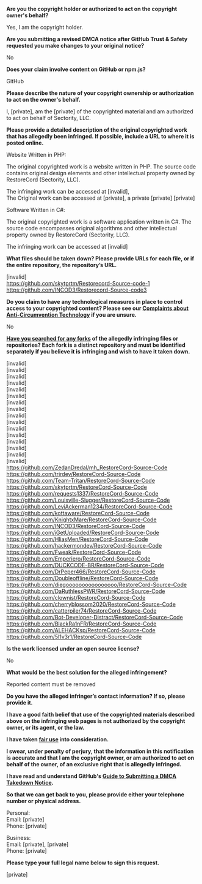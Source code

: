**Are you the copyright holder or authorized to act on the copyright owner's behalf?**

Yes, I am the copyright holder.

**Are you submitting a revised DMCA notice after GitHub Trust & Safety requested you make changes to your original notice?**

No

**Does your claim involve content on GitHub or npm.js?**

GitHub

**Please describe the nature of your copyright ownership or authorization to act on the owner's behalf.**

I, [private], am the [private] of the copyrighted material and am authorized to act on behalf of Sectority, LLC.

**Please provide a detailed description of the original copyrighted work that has allegedly been infringed. If possible, include a URL to where it is posted online.**

Website Written in PHP:

The original copyrighted work is a website written in PHP. The source code contains original design elements and other intellectual property owned by RestoreCord (Sectority, LLC).

The infringing work can be accessed at [invalid],  
The Original work can be accessed at [private], a private [private] [private]

Software Written in C#:

The original copyrighted work is a software application written in C#. The source code encompasses original algorithms and other intellectual property owned by RestoreCord (Sectority, LLC).

The infringing work can be accessed at [invalid]

**What files should be taken down? Please provide URLs for each file, or if the entire repository, the repository’s URL.**

[invalid]  
https://github.com/skytprtm/Restorecord-Source-code-1  
https://github.com/INCOD3/Restorecord-Source-code3

**Do you claim to have any technological measures in place to control access to your copyrighted content? Please see our <a href="https://docs.github.com/articles/guide-to-submitting-a-dmca-takedown-notice#complaints-about-anti-circumvention-technology">Complaints about Anti-Circumvention Technology</a> if you are unsure.**

No

**<a href="https://docs.github.com/articles/dmca-takedown-policy#b-what-about-forks-or-whats-a-fork">Have you searched for any forks</a> of the allegedly infringing files or repositories? Each fork is a distinct repository and must be identified separately if you believe it is infringing and wish to have it taken down.**

[invalid]  
[invalid]  
[invalid]  
[invalid]  
[invalid]  
[invalid]  
[invalid]  
[invalid]  
[invalid]  
[invalid]  
[invalid]  
[invalid]  
[invalid]  
[invalid]  
[invalid]  
[invalid]  
https://github.com/ZedanDredal/mh_RestoreCord-Source-Code  
https://github.com/trirdev/RestoreCord-Source-Code  
https://github.com/Team-Tritan/RestoreCord-Source-Code  
https://github.com/skytprtm/RestoreCord-Source-Code  
https://github.com/requests1337/RestoreCord-Source-Code  
https://github.com/Louisville-Slugger/RestoreCord-Source-Code  
https://github.com/LeviAckerman1234/RestoreCord-Source-Code  
https://github.com/kottaware/RestoreCord-Source-Code  
https://github.com/KnightxMare/RestoreCord-Source-Code  
https://github.com/INCOD3/RestoreCord-Source-Code  
https://github.com/iGetUploaded/RestoreCord-Source-Code  
https://github.com/HliasMen/RestoreCord-Source-Code  
https://github.com/hackermondev/RestoreCord-Source-Code  
https://github.com/Fweak/RestoreCord-Source-Code  
https://github.com/Emperiero/RestoreCord-Source-Code  
https://github.com/DUCKCODE-BR/RestoreCord-Source-Code  
https://github.com/DrPeper466/RestoreCord-Source-Code  
https://github.com/Doubleoffline/RestoreCord-Source-Code  
https://github.com/diegoooooooooooooooo/RestoreCord-Source-Code  
https://github.com/DaRuthlessPWR/RestoreCord-Source-Code  
https://github.com/clownist/RestoreCord-Source-Code  
https://github.com/cherryblossom2020/RestoreCord-Source-Code  
https://github.com/catterpiler74/RestoreCord-Source-Code  
https://github.com/Bot-Developer-Distract/RestoreCord-Source-Code  
https://github.com/BlackRa1nFR/RestoreCord-Source-Code  
https://github.com/ALEHACKsp/RestoreCord-Source-Code  
https://github.com/5l1v3r1/RestoreCord-Source-Code  

**Is the work licensed under an open source license?**

No

**What would be the best solution for the alleged infringement?**

Reported content must be removed

**Do you have the alleged infringer’s contact information? If so, please provide it.**

**I have a good faith belief that use of the copyrighted materials described above on the infringing web pages is not authorized by the copyright owner, or its agent, or the law.**

**I have taken <a href="https://www.lumendatabase.org/topics/22">fair use</a> into consideration.**

**I swear, under penalty of perjury, that the information in this notification is accurate and that I am the copyright owner, or am authorized to act on behalf of the owner, of an exclusive right that is allegedly infringed.**

**I have read and understand GitHub's <a href="https://docs.github.com/articles/guide-to-submitting-a-dmca-takedown-notice/">Guide to Submitting a DMCA Takedown Notice</a>.**

**So that we can get back to you, please provide either your telephone number or physical address.**

Personal:  
Email: [private]  
Phone: [private]  

Business:  
Email: [private], [private]  
Phone: [private]  

**Please type your full legal name below to sign this request.**

[private]
